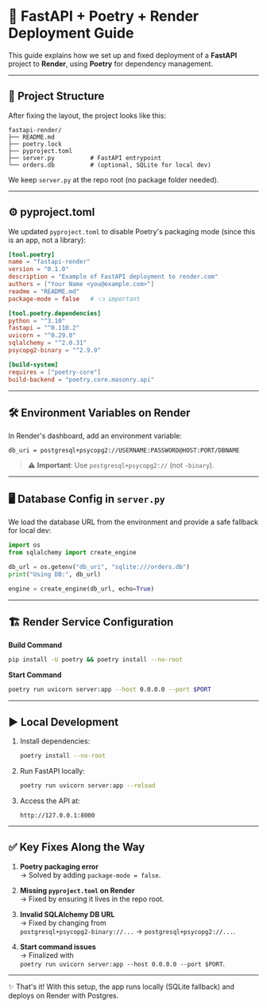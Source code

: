 # 🚀 FastAPI + Poetry + Render Deployment Guide

This guide explains how we set up and fixed deployment of a **FastAPI**
project to **Render**, using **Poetry** for dependency management.

------------------------------------------------------------------------

## 📂 Project Structure

After fixing the layout, the project looks like this:

    fastapi-render/
    ├── README.md
    ├── poetry.lock
    ├── pyproject.toml
    ├── server.py          # FastAPI entrypoint
    └── orders.db          # (optional, SQLite for local dev)

We keep `server.py` at the repo root (no package folder needed).

------------------------------------------------------------------------

## ⚙️ pyproject.toml

We updated `pyproject.toml` to disable Poetry's packaging mode (since
this is an app, not a library):

``` toml
[tool.poetry]
name = "fastapi-render"
version = "0.1.0"
description = "Example of FastAPI deployment to render.com"
authors = ["Your Name <you@example.com>"]
readme = "README.md"
package-mode = false   # 👈 important

[tool.poetry.dependencies]
python = "^3.10"
fastapi = "^0.110.2"
uvicorn = "^0.29.0"
sqlalchemy = "^2.0.31"
psycopg2-binary = "^2.9.9"

[build-system]
requires = ["poetry-core"]
build-backend = "poetry.core.masonry.api"
```

------------------------------------------------------------------------

## 🛠 Environment Variables on Render

In Render's dashboard, add an environment variable:

    db_uri = postgresql+psycopg2://USERNAME:PASSWORD@HOST:PORT/DBNAME

> ⚠️ **Important**: Use `postgresql+psycopg2://` (not `-binary`).

------------------------------------------------------------------------

## 🖥️ Database Config in `server.py`

We load the database URL from the environment and provide a safe
fallback for local dev:

``` python
import os
from sqlalchemy import create_engine

db_url = os.getenv("db_uri", "sqlite:///orders.db")
print("Using DB:", db_url)

engine = create_engine(db_url, echo=True)
```

------------------------------------------------------------------------

## 🏗️ Render Service Configuration

**Build Command**

``` bash
pip install -U poetry && poetry install --no-root
```

**Start Command**

``` bash
poetry run uvicorn server:app --host 0.0.0.0 --port $PORT
```

------------------------------------------------------------------------

## ▶️ Local Development

1.  Install dependencies:

    ``` bash
    poetry install --no-root
    ```

2.  Run FastAPI locally:

    ``` bash
    poetry run uvicorn server:app --reload
    ```

3.  Access the API at:

        http://127.0.0.1:8000

------------------------------------------------------------------------

## ✅ Key Fixes Along the Way

1.  **Poetry packaging error**\
    → Solved by adding `package-mode = false`.

2.  **Missing `pyproject.toml` on Render**\
    → Fixed by ensuring it lives in the repo root.

3.  **Invalid SQLAlchemy DB URL**\
    → Fixed by changing from\
    `postgresql+psycopg2-binary://...` → `postgresql+psycopg2://...`.

4.  **Start command issues**\
    → Finalized with\
    `poetry run uvicorn server:app --host 0.0.0.0 --port $PORT`.

------------------------------------------------------------------------

✨ That's it! With this setup, the app runs locally (SQLite fallback)
and deploys on Render with Postgres.
